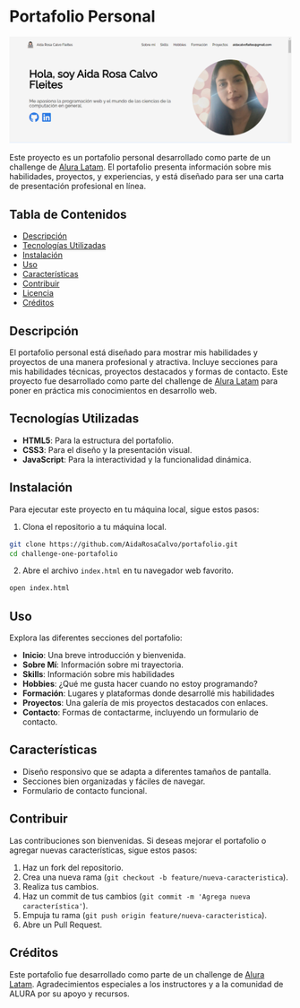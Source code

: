 # Portafolio Personal

![App Screenshoot](assets/screenshoot.png)

Este proyecto es un portafolio personal desarrollado como parte de un challenge de [Alura Latam](http://www.aluracursos.com/). El portafolio presenta información sobre mis habilidades, proyectos, y experiencias, y está diseñado para ser una carta de presentación profesional en línea.

## Tabla de Contenidos

- [Descripción](#descripción)
- [Tecnologías Utilizadas](#tecnologías-utilizadas)
- [Instalación](#instalación)
- [Uso](#uso)
- [Características](#características)
- [Contribuir](#contribuir)
- [Licencia](#licencia)
- [Créditos](#créditos)

## Descripción

El portafolio personal está diseñado para mostrar mis habilidades y proyectos de una manera profesional y atractiva. Incluye secciones para mis habilidades técnicas, proyectos destacados y formas de contacto. Este proyecto fue desarrollado como parte del challenge de [Alura Latam](http://www.aluracursos.com/) para poner en práctica mis conocimientos en desarrollo web.

## Tecnologías Utilizadas

- **HTML5**: Para la estructura del portafolio.
- **CSS3**: Para el diseño y la presentación visual.
- **JavaScript**: Para la interactividad y la funcionalidad dinámica.

## Instalación

Para ejecutar este proyecto en tu máquina local, sigue estos pasos:

1. Clona el repositorio a tu máquina local.

```bash
git clone https://github.com/AidaRosaCalvo/portafolio.git
cd challenge-one-portafolio
```

2. Abre el archivo `index.html` en tu navegador web favorito.

```bash
open index.html
```

## Uso

Explora las diferentes secciones del portafolio:

- **Inicio**: Una breve introducción y bienvenida.
- **Sobre Mí**: Información sobre mi trayectoria.
- **Skills**: Información sobre mis habilidades
- **Hobbies**: ¿Qué me gusta hacer cuando no estoy programando?
- **Formación**: Lugares y plataformas donde desarrollé mis habilidades 
- **Proyectos**: Una galería de mis proyectos destacados con enlaces.
- **Contacto**: Formas de contactarme, incluyendo un formulario de contacto.

## Características

- Diseño responsivo que se adapta a diferentes tamaños de pantalla.
- Secciones bien organizadas y fáciles de navegar.
- Formulario de contacto funcional.

## Contribuir

Las contribuciones son bienvenidas. Si deseas mejorar el portafolio o agregar nuevas características, sigue estos pasos:

1. Haz un fork del repositorio.
2. Crea una nueva rama (`git checkout -b feature/nueva-caracteristica`).
3. Realiza tus cambios.
4. Haz un commit de tus cambios (`git commit -m 'Agrega nueva característica'`).
5. Empuja tu rama (`git push origin feature/nueva-caracteristica`).
6. Abre un Pull Request.

## Créditos

Este portafolio fue desarrollado como parte de un challenge de [Alura Latam](http://www.aluracursos.com/). Agradecimientos especiales a los instructores y a la comunidad de ALURA por su apoyo y recursos.
